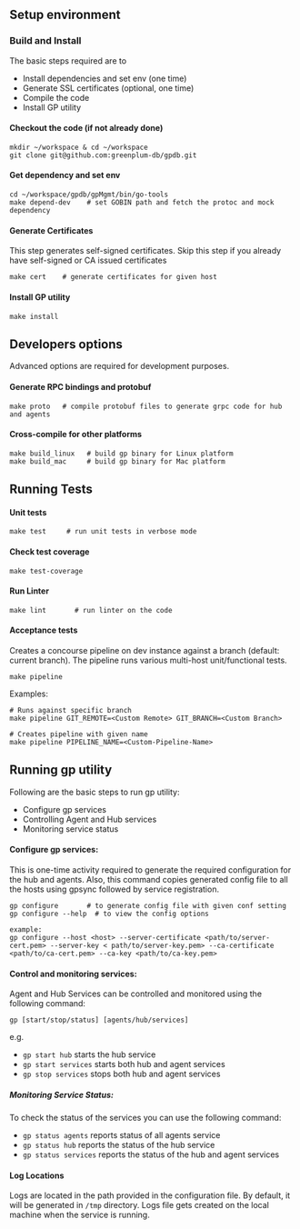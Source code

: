 ## Setup environment

### Build and Install
The basic steps required are to
- Install dependencies and set env (one time)
- Generate SSL certificates (optional, one time)
- Compile the code
- Install GP utility

#### Checkout the code (if not already done)
```
mkdir ~/workspace & cd ~/workspace
git clone git@github.com:greenplum-db/gpdb.git
```

#### Get dependency and set env
```
cd ~/workspace/gpdb/gpMgmt/bin/go-tools
make depend-dev    # set GOBIN path and fetch the protoc and mock dependency
```

#### Generate Certificates
This step generates self-signed certificates. Skip this step if you already have
self-signed or CA issued certificates
```
make cert    # generate certificates for given host
```

#### Install GP utility
```
make install
```

## Developers options
Advanced options are required for development purposes.

#### Generate RPC bindings and protobuf
```
make proto   # compile protobuf files to generate grpc code for hub and agents
```

#### Cross-compile for other platforms
```
make build_linux   # build gp binary for Linux platform
make build_mac     # build gp binary for Mac platform
```
## Running Tests

#### Unit tests
```
make test     # run unit tests in verbose mode
```

#### Check test coverage
```
make test-coverage
```

#### Run Linter
```
make lint       # run linter on the code
```

#### Acceptance tests
Creates a concourse pipeline on dev instance against a branch (default: current branch).
The pipeline runs various multi-host unit/functional tests.
```
make pipeline
```
Examples:
```
# Runs against specific branch
make pipeline GIT_REMOTE=<Custom Remote> GIT_BRANCH=<Custom Branch>

# Creates pipeline with given name
make pipeline PIPELINE_NAME=<Custom-Pipeline-Name> 
```

## Running gp utility
Following are the basic steps to run gp utility:
- Configure gp services
- Controlling Agent and Hub services
- Monitoring service status

#### Configure gp services:
This is one-time activity required to generate the required configuration
for the hub and agents. Also, this command copies generated config file to all
the hosts using gpsync followed by service registration.

```
gp configure       # to generate config file with given conf setting
gp configure --help  # to view the config options

example:
gp configure --host <host> --server-certificate <path/to/server-cert.pem> --server-key < path/to/server-key.pem> --ca-certificate <path/to/ca-cert.pem> --ca-key <path/to/ca-key.pem>
```

#### Control and monitoring services:
Agent and Hub Services can be controlled and monitored using the following command:
```
gp [start/stop/status] [agents/hub/services]
```
e.g.
- `gp start hub` starts the hub service
- `gp start services` starts both hub and agent services
- `gp stop services` stops both hub and agent services

##### Monitoring Service Status:
To check the status of the services you can use the following command:
- `gp status agents` reports status of all agents service
- `gp status hub` reports the status of the hub service
- `gp status services` reports the status of the hub and agent services

#### Log Locations
Logs are located in the path provided in the configuration file.
By default, it will be generated in `/tmp` directory.
Logs file gets created on the local machine when the service is running. 

